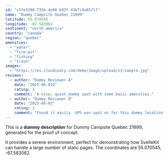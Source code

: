 ```yaml
---
id: "c5fe3280-735b-4e96-b93f-43b7c8a8571f"
name: "Dummy Campsite Quebec 21699"
latitude: 55.070545
longitude: -67.583062
continent: "north-america"
country: "canada"
region: "quebec"
amenities:
  - "water"
  - "fire-pit"
  - "fishing"
  - "trash"
images:
  - "https://res.cloudinary.com/demo/image/upload/v1/sample.jpg"
reviews:
  - author: "Dummy Reviewer A"
    date: "2025-06-016"
    rating: 3
    comment: "A nice, quiet dummy spot with some basic amenities."
  - author: "Dummy Reviewer B"
    date: "2025-08-03"
    rating: 2
    comment: "Found it easily. GPS was spot on for this dummy location."
---
```


This is a **dummy description** for Dummy Campsite Quebec 21699, generated for the proof of concept.

It provides a serene environment, perfect for demonstrating how SvelteKit can handle a large number of static pages. The coordinates are 55.070545, -67.583062.
